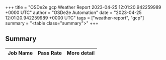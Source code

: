 +++
title = "OSDe2e gcp Weather Report 2023-04-25 12:01:20.942259989 +0000 UTC"
author = "OSDe2e Automation"
date = "2023-04-25 12:01:20.942259989 +0000 UTC"
tags = ["weather-report", "gcp"]
summary = "<table class=\"summary\"></table>"
+++
## Summary

| Job Name | Pass Rate | More detail |
|----------|-----------|-------------|




